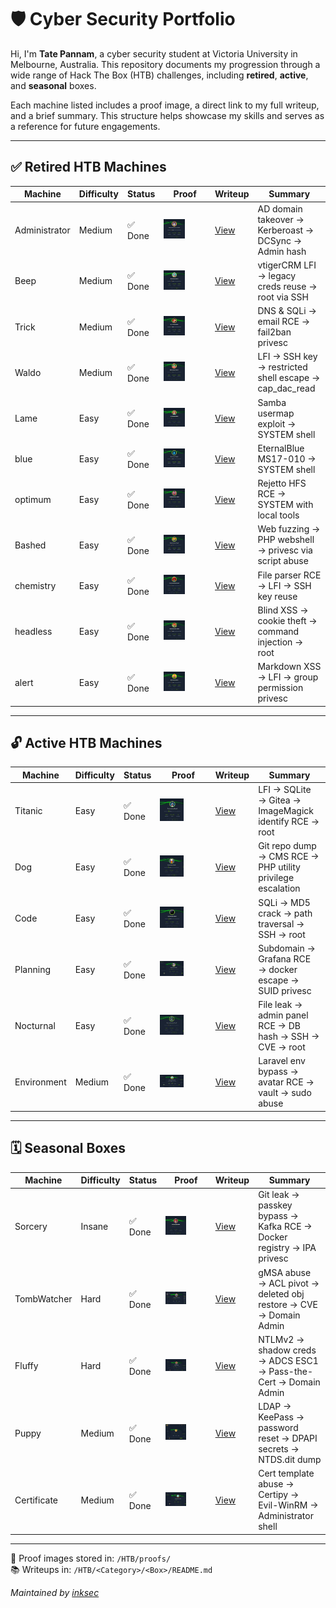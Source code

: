 # 🛡️ Cyber Security Portfolio

Hi, I'm **Tate Pannam**, a cyber security student at Victoria University in Melbourne, Australia. This repository documents my progression through a wide range of Hack The Box (HTB) challenges, including **retired**, **active**, and **seasonal** boxes.

Each machine listed includes a proof image, a direct link to my full writeup, and a brief summary. This structure helps showcase my skills and serves as a reference for future engagements.

---

## ✅ Retired HTB Machines

| Machine        | Difficulty | Status  | Proof                                                  | Writeup                                                                                                 | Summary                                                    |
|----------------|------------|---------|---------------------------------------------------------|---------------------------------------------------------------------------------------------------------|-------------------------------------------------------------|
| Administrator  | Medium     | ✅ Done | <img src="https://raw.githubusercontent.com/inkedqt/ctf-writeups/main/HTB/proofs/administrator.png" style="width:50%;" />| [View](https://github.com/inkedqt/ctf-writeups/tree/main/HTB/Retired/Administrator)                    | AD domain takeover → Kerberoast → DCSync → Admin hash      |
| Beep           | Medium     | ✅ Done | <img src="https://raw.githubusercontent.com/inkedqt/ctf-writeups/main/HTB/proofs/beep.png" style="width:50%;" />         | [View](https://github.com/inkedqt/ctf-writeups/tree/main/HTB/Retired/Beep)                             | vtigerCRM LFI → legacy creds reuse → root via SSH          |
| Trick          | Medium     | ✅ Done | <img src="https://raw.githubusercontent.com/inkedqt/ctf-writeups/main/HTB/proofs/trick.png" style="width:50%;" />        | [View](https://github.com/inkedqt/ctf-writeups/tree/main/HTB/Retired/Trick)                            | DNS & SQLi → email RCE → fail2ban privesc                  |
| Waldo          | Medium     | ✅ Done | <img src="https://raw.githubusercontent.com/inkedqt/ctf-writeups/main/HTB/proofs/waldo.png" style="width:50%;" />        | [View](https://github.com/inkedqt/ctf-writeups/tree/main/HTB/Retired/Waldo)                            | LFI → SSH key → restricted shell escape → cap_dac_read     |
| Lame           | Easy       | ✅ Done | <img src="https://raw.githubusercontent.com/inkedqt/ctf-writeups/main/HTB/proofs/lame.png" style="width:50%;" />         | [View](https://github.com/inkedqt/ctf-writeups/tree/main/HTB/Retired/lame)                             | Samba usermap exploit → SYSTEM shell                       |
| blue           | Easy       | ✅ Done | <img src="https://raw.githubusercontent.com/inkedqt/ctf-writeups/main/HTB/proofs/blue.png" style="width:50%;" />         | [View](https://github.com/inkedqt/ctf-writeups/tree/main/HTB/Retired/blue)                             | EternalBlue MS17-010 → SYSTEM shell                        |
| optimum        | Easy       | ✅ Done | <img src="https://raw.githubusercontent.com/inkedqt/ctf-writeups/main/HTB/proofs/optimum.png" style="width:50%;" />      | [View](https://github.com/inkedqt/ctf-writeups/tree/main/HTB/Retired/optimum)                          | Rejetto HFS RCE → SYSTEM with local tools                  |
| Bashed         | Easy       | ✅ Done | <img src="https://raw.githubusercontent.com/inkedqt/ctf-writeups/main/HTB/proofs/bashed.png" style="width:50%;" />       | [View](https://github.com/inkedqt/ctf-writeups/tree/main/HTB/Retired/Bashed)                           | Web fuzzing → PHP webshell → privesc via script abuse      |
| chemistry      | Easy       | ✅ Done | <img src="https://raw.githubusercontent.com/inkedqt/ctf-writeups/main/HTB/proofs/chemistry.png" style="width:50%;" />    | [View](https://github.com/inkedqt/ctf-writeups/tree/main/HTB/Retired/chemistry)                        | File parser RCE → LFI → SSH key reuse                      |
| headless       | Easy       | ✅ Done | <img src="https://raw.githubusercontent.com/inkedqt/ctf-writeups/main/HTB/proofs/headless.png" style="width:50%;" />     | [View](https://github.com/inkedqt/ctf-writeups/tree/main/HTB/Retired/headless)                         | Blind XSS → cookie theft → command injection → root        |
| alert          | Easy       | ✅ Done | <img src="https://raw.githubusercontent.com/inkedqt/ctf-writeups/main/HTB/proofs/alert.png" style="width:50%;" />        | [View](https://github.com/inkedqt/ctf-writeups/tree/main/HTB/Retired/alert)                            | Markdown XSS → LFI → group permission privesc              |

---

## 🔓 Active HTB Machines

| Machine     | Difficulty | Status  | Proof                                                  | Writeup                                                                                             | Summary                                                        |
|-------------|------------|---------|---------------------------------------------------------|-----------------------------------------------------------------------------------------------------|----------------------------------------------------------------|
| Titanic     | Easy       | ✅ Done | <img src="https://raw.githubusercontent.com/inkedqt/ctf-writeups/main/HTB/proofs/titanic.png" style="width:50%;" />     | [View](https://github.com/inkedqt/ctf-writeups/blob/main/HTB/Active/Titanic)                         | LFI → SQLite → Gitea → ImageMagick identify RCE → root         |
| Dog         | Easy       | ✅ Done | <img src="https://raw.githubusercontent.com/inkedqt/ctf-writeups/main/HTB/proofs/dog.png" style="width:50%;" />         | [View](https://github.com/inkedqt/ctf-writeups/blob/main/HTB/Active/Dog)                             | Git repo dump → CMS RCE → PHP utility privilege escalation     |
| Code        | Easy       | ✅ Done | <img src="https://raw.githubusercontent.com/inkedqt/ctf-writeups/main/HTB/proofs/code.png" style="width:50%;" />        | [View](https://github.com/inkedqt/ctf-writeups/blob/main/HTB/Active/Code)                            | SQLi → MD5 crack → path traversal → SSH → root                 |
| Planning    | Easy       | ✅ Done | <img src="https://raw.githubusercontent.com/inkedqt/ctf-writeups/main/HTB/proofs/planning.png" style="width:50%;" />    | [View](https://github.com/inkedqt/ctf-writeups/blob/main/HTB/Active/Planning)                        | Subdomain → Grafana RCE → docker escape → SUID privesc        |
| Nocturnal   | Easy       | ✅ Done | <img src="https://raw.githubusercontent.com/inkedqt/ctf-writeups/main/HTB/proofs/nocturnal.png" style="width:50%;" />   | [View](https://github.com/inkedqt/ctf-writeups/blob/main/HTB/Active/Nocturnal)                       | File leak → admin panel RCE → DB hash → SSH → CVE → root      |
| Environment | Medium     | ✅ Done | <img src="https://raw.githubusercontent.com/inkedqt/ctf-writeups/main/HTB/proofs/environment.png" style="width:50%;" /> | [View](https://github.com/inkedqt/ctf-writeups/blob/main/HTB/Active/Environment)                     | Laravel env bypass → avatar RCE → vault → sudo abuse          |

---

## 🗓️ Seasonal Boxes

| Machine       | Difficulty | Status  | Proof                                                  | Writeup                                                                                             | Summary                                                              |
|---------------|------------|---------|---------------------------------------------------------|-----------------------------------------------------------------------------------------------------|------------------------------------------------------------------------|
| Sorcery       | Insane     | ✅ Done | <img src="https://raw.githubusercontent.com/inkedqt/ctf-writeups/main/HTB/proofs/sorcery.png" style="width:50%;" />     | [View](https://github.com/inkedqt/ctf-writeups/tree/main/HTB/Seasonal/Sorcery)                         | Git leak → passkey bypass → Kafka RCE → Docker registry → IPA privesc |
| TombWatcher   | Hard       | ✅ Done | <img src="https://raw.githubusercontent.com/inkedqt/ctf-writeups/main/HTB/proofs/tombwatcher.png" style="width:50%;" /> | [View](https://github.com/inkedqt/ctf-writeups/tree/main/HTB/Seasonal/Tombwatcher)                     | gMSA abuse → ACL pivot → deleted obj restore → CVE → Domain Admin   |
| Fluffy        | Hard       | ✅ Done | <img src="https://raw.githubusercontent.com/inkedqt/ctf-writeups/main/HTB/proofs/fluffy.png" style="width:50%;" />      | [View](https://github.com/inkedqt/ctf-writeups/tree/main/HTB/Seasonal/Fluffy)                          | NTLMv2 → shadow creds → ADCS ESC1 → Pass-the-Cert → Domain Admin    |
| Puppy         | Medium     | ✅ Done | <img src="https://raw.githubusercontent.com/inkedqt/ctf-writeups/main/HTB/proofs/puppy.png" style="width:50%;" />       | [View](https://github.com/inkedqt/ctf-writeups/tree/main/HTB/Seasonal/Puppy)                           | LDAP → KeePass → password reset → DPAPI secrets → NTDS.dit dump     |
| Certificate   | Medium     | ✅ Done | <img src="https://raw.githubusercontent.com/inkedqt/ctf-writeups/main/HTB/proofs/certificate.png" style="width:50%;" /> | [View](https://github.com/inkedqt/ctf-writeups/tree/main/HTB/Seasonal/Certificate)                   | Cert template abuse → Certipy → Evil-WinRM → Administrator shell    |

---

📂 Proof images stored in: `/HTB/proofs/`  
📚 Writeups in: `/HTB/<Category>/<Box>/README.md`

*Maintained by [inksec](https://github.com/inkedqt)*

